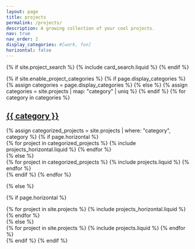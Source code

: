 ```yaml
---
layout: page
title: projects
permalink: /projects/
description: A growing collection of your cool projects.
nav: true
nav_order: 2
display_categories: #[work, fun]
horizontal: false
---
```


{% if site.project_search %}
{% include card_search.liquid %}
{% endif %}

<!-- pages/projects.md -->
<div class="projects">
{% if site.enable_project_categories %}
  {% if page.display_categories %}
    {% assign categories = page.display_categories %}
  {% else %}
    {% assign categories = site.projects | map: "category" | uniq %}
  {% endif %}
  <!-- Display categorized projects -->
  {% for category in categories %}
    <a id="{{ category }}" href=".#{{ category }}" class="card-container">
      <h2 class="category">{{ category }}</h2>
    </a>
    {% assign categorized_projects = site.projects | where: "category", category %}
    <!-- Generate cards for each project -->
    {% if page.horizontal %}
      <div class="row row-cols-1 row-cols-md-2 card-container">
      {% for project in categorized_projects %}
        {% include projects_horizontal.liquid %}
      {% endfor %}
      </div>
      {% else %}
      <div class="row row-cols-1 row-cols-md-3 card-container">
        {% for project in categorized_projects %}
          {% include projects.liquid %}
        {% endfor %}
      </div>
    {% endif %}
  {% endfor %}

{% else %}

<!-- Display projects without categories -->
{% if page.horizontal %}

  <div class="projects">
    <div class="row row-cols-1 row-cols-md-2 card-container">
    {% for project in site.projects %}
      {% include projects_horizontal.liquid %}
    {% endfor %}
    </div>
  </div>
  {% else %}
  <div class="row row-cols-1 row-cols-md-3 card-container">
    {% for project in site.projects %}
      {% include projects.liquid %}
    {% endfor %}
  </div>
  {% endif %}
{% endif %}
</div>
